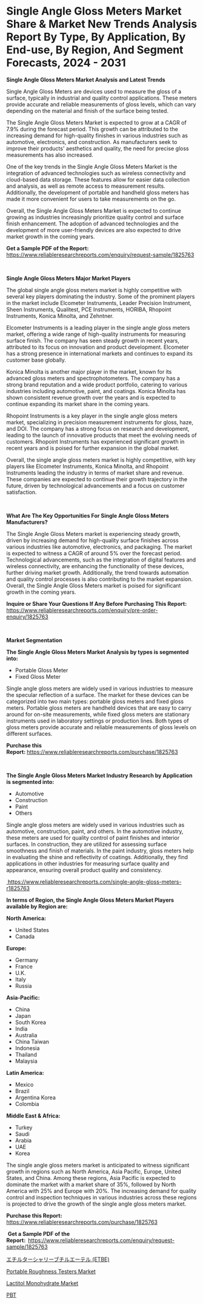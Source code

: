 <p><h1>Single Angle Gloss Meters Market Share & Market New Trends Analysis Report By Type, By Application, By End-use, By Region, And Segment Forecasts, 2024 - 2031</h1></p><p><strong>Single Angle Gloss Meters Market Analysis and Latest Trends</strong></p>
<p><p>Single Angle Gloss Meters are devices used to measure the gloss of a surface, typically in industrial and quality control applications. These meters provide accurate and reliable measurements of gloss levels, which can vary depending on the material and finish of the surface being tested.</p><p>The Single Angle Gloss Meters Market is expected to grow at a CAGR of 7.9% during the forecast period. This growth can be attributed to the increasing demand for high-quality finishes in various industries such as automotive, electronics, and construction. As manufacturers seek to improve their products' aesthetics and quality, the need for precise gloss measurements has also increased.</p><p>One of the key trends in the Single Angle Gloss Meters Market is the integration of advanced technologies such as wireless connectivity and cloud-based data storage. These features allow for easier data collection and analysis, as well as remote access to measurement results. Additionally, the development of portable and handheld gloss meters has made it more convenient for users to take measurements on the go.</p><p>Overall, the Single Angle Gloss Meters Market is expected to continue growing as industries increasingly prioritize quality control and surface finish enhancement. The adoption of advanced technologies and the development of more user-friendly devices are also expected to drive market growth in the coming years.</p></p>
<p><strong>Get a Sample PDF of the Report:&nbsp;</strong> <a href="https://www.reliableresearchreports.com/enquiry/request-sample/1825763">https://www.reliableresearchreports.com/enquiry/request-sample/1825763</a></p>
<p>&nbsp;</p>
<p><strong>Single Angle Gloss Meters Major Market Players</strong></p>
<p><p>The global single angle gloss meters market is highly competitive with several key players dominating the industry. Some of the prominent players in the market include Elcometer Instruments, Leader Precision Instrument, Sheen Instruments, Qualitest, PCE Instruments, HORIBA, Rhopoint Instruments, Konica Minolta, and Zehntner.</p><p>Elcometer Instruments is a leading player in the single angle gloss meters market, offering a wide range of high-quality instruments for measuring surface finish. The company has seen steady growth in recent years, attributed to its focus on innovation and product development. Elcometer has a strong presence in international markets and continues to expand its customer base globally.</p><p>Konica Minolta is another major player in the market, known for its advanced gloss meters and spectrophotometers. The company has a strong brand reputation and a wide product portfolio, catering to various industries including automotive, paint, and coatings. Konica Minolta has shown consistent revenue growth over the years and is expected to continue expanding its market share in the coming years.</p><p>Rhopoint Instruments is a key player in the single angle gloss meters market, specializing in precision measurement instruments for gloss, haze, and DOI. The company has a strong focus on research and development, leading to the launch of innovative products that meet the evolving needs of customers. Rhopoint Instruments has experienced significant growth in recent years and is poised for further expansion in the global market.</p><p>Overall, the single angle gloss meters market is highly competitive, with key players like Elcometer Instruments, Konica Minolta, and Rhopoint Instruments leading the industry in terms of market share and revenue. These companies are expected to continue their growth trajectory in the future, driven by technological advancements and a focus on customer satisfaction.</p></p>
<p>&nbsp;</p>
<p><strong>What Are The Key Opportunities For Single Angle Gloss Meters Manufacturers?</strong></p>
<p><p>The Single Angle Gloss Meters market is experiencing steady growth, driven by increasing demand for high-quality surface finishes across various industries like automotive, electronics, and packaging. The market is expected to witness a CAGR of around 5% over the forecast period. Technological advancements, such as the integration of digital features and wireless connectivity, are enhancing the functionality of these devices, further driving market growth. Additionally, the trend towards automation and quality control processes is also contributing to the market expansion. Overall, the Single Angle Gloss Meters market is poised for significant growth in the coming years.</p></p>
<p><strong>Inquire or Share Your Questions If Any Before Purchasing This Report:</strong> <a href="https://www.reliableresearchreports.com/enquiry/pre-order-enquiry/1825763">https://www.reliableresearchreports.com/enquiry/pre-order-enquiry/1825763</a></p>
<p>&nbsp;</p>
<p><strong>Market Segmentation</strong></p>
<p><strong>The Single Angle Gloss Meters Market Analysis by types is segmented into:</strong></p>
<p><ul><li>Portable Gloss Meter</li><li>Fixed Gloss Meter</li></ul></p>
<p><p>Single angle gloss meters are widely used in various industries to measure the specular reflection of a surface. The market for these devices can be categorized into two main types: portable gloss meters and fixed gloss meters. Portable gloss meters are handheld devices that are easy to carry around for on-site measurements, while fixed gloss meters are stationary instruments used in laboratory settings or production lines. Both types of gloss meters provide accurate and reliable measurements of gloss levels on different surfaces.</p></p>
<p><strong>Purchase this Report:&nbsp;</strong><a href="https://www.reliableresearchreports.com/purchase/1825763">https://www.reliableresearchreports.com/purchase/1825763</a></p>
<p>&nbsp;</p>
<p><strong>The Single Angle Gloss Meters Market Industry Research by Application is segmented into:</strong></p>
<p><ul><li>Automotive</li><li>Construction</li><li>Paint</li><li>Others</li></ul></p>
<p><p>Single angle gloss meters are widely used in various industries such as automotive, construction, paint, and others. In the automotive industry, these meters are used for quality control of paint finishes and interior surfaces. In construction, they are utilized for assessing surface smoothness and finish of materials. In the paint industry, gloss meters help in evaluating the shine and reflectivity of coatings. Additionally, they find applications in other industries for measuring surface quality and appearance, ensuring overall product quality and consistency.</p></p>
<p><a href="https://www.reliableresearchreports.com/single-angle-gloss-meters-r1825763">&nbsp;https://www.reliableresearchreports.com/single-angle-gloss-meters-r1825763</a></p>
<p><strong>In terms of Region, the Single Angle Gloss Meters Market Players available by Region are:</strong></p>
<p>
    <p> <strong> North America: </strong>
        <ul>
            <li>United States</li>
            <li>Canada</li>
        </ul>
        </p> 
    <p> <strong> Europe: </strong>
        <ul>
            <li>Germany</li>
            <li>France</li>
            <li>U.K.</li>
            <li>Italy</li>
            <li>Russia</li>
        </ul>
        </p> 
    <p> <strong> Asia-Pacific: </strong>
        <ul>
            <li>China</li>
            <li>Japan</li>
            <li>South Korea</li>
            <li>India</li>
            <li>Australia</li>
            <li>China Taiwan</li>
            <li>Indonesia</li>
            <li>Thailand</li>
            <li>Malaysia</li>
        </ul>
        </p> 
    <p> <strong> Latin America: </strong>
        <ul>
            <li>Mexico</li>
            <li>Brazil</li>
            <li>Argentina Korea</li>
            <li>Colombia</li>
        </ul>
        </p> 
    <p> <strong> Middle East & Africa: </strong>
        <ul>
            <li>Turkey</li>
            <li>Saudi</li>
            <li>Arabia</li>
            <li>UAE</li>
            <li>Korea</li>
        </ul>
    </p>
    </p>
<p><p>The single angle gloss meters market is anticipated to witness significant growth in regions such as North America, Asia Pacific, Europe, United States, and China. Among these regions, Asia Pacific is expected to dominate the market with a market share of 35%, followed by North America with 25% and Europe with 20%. The increasing demand for quality control and inspection techniques in various industries across these regions is projected to drive the growth of the single angle gloss meters market.</p></p>
<p><strong>Purchase this Report: </strong><a href="https://www.reliableresearchreports.com/purchase/1825763">https://www.reliableresearchreports.com/purchase/1825763</a></p>
<p>&nbsp;<strong>Get a Sample PDF of the Report:&nbsp;&nbsp;</strong><a href="https://www.reliableresearchreports.com/enquiry/request-sample/1825763">https://www.reliableresearchreports.com/enquiry/request-sample/1825763</a></p>
<p><strong></strong></p>
<p><p><a href="https://github.com/xtkhtofdt934839/Market-Research-Report-List-1/blob/main/261367841659.md">エチルターシャリーブチルエーテル (ETBE)</a></p><p><a href="https://github.com/brenzgnarento/Market-Research-Report-List-2/blob/main/portable-roughness-testers-market.md">Portable Roughness Testers Market</a></p><p><a href="https://issuu.com/reportprime-2/docs/lactitol-monohydrate-market-size-2030.pptx">Lactitol Monohydrate Market</a></p><p><a href="https://github.com/decker5351/Market-Research-Report-List-1/blob/main/698863641658.md">PBT</a></p></p>